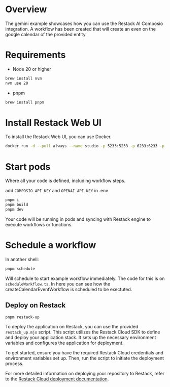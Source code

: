 # Overview

The gemini example showcases how you can use the Restack AI Composio integration. A workflow has been created that will create an even on the google calendar of the provided entity.

# Requirements

- Node 20 or higher

```bash
brew install nvm
nvm use 20
```

- pnpm

```bash
brew install pnpm
```

# Install Restack Web UI

To install the Restack Web UI, you can use Docker.

```bash
docker run -d --pull always --name studio -p 5233:5233 -p 6233:6233 -p 7233:7233 ghcr.io/restackio/restack:main
```

# Start pods

Where all your code is defined, including workflow steps.

add `COMPOSIO_API_KEY` and `OPENAI_API_KEY` in .env

```bash
pnpm i
pnpm build
pnpm dev
```

Your code will be running in pods and syncing with Restack engine to execute workflows or functions.

# Schedule a workflow

In another shell:

```bash
pnpm schedule
```

Will schedule to start example workflow immediately. The code for this is on `scheduleWorkflow.ts`. In here you can see how the createCalendarEventWorkflow is scheduled to be exectuted.

## Deploy on Restack

```bash
pnpm restack-up
```

To deploy the application on Restack, you can use the provided `restack_up.mjs` script. This script utilizes the Restack Cloud SDK to define and deploy your application stack. It sets up the necessary environment variables and configures the application for deployment.

To get started, ensure you have the required Restack Cloud credentials and environment variables set up. Then, run the script to initiate the deployment process.

For more detailed information on deploying your repository to Restack, refer to the [Restack Cloud deployment documentation](https://docs.restack.io/restack-cloud/deployrepo).
